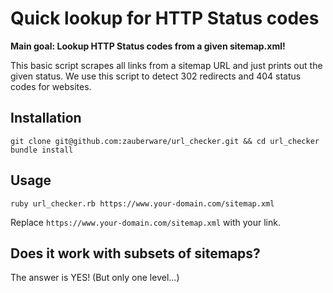 # Quick lookup for HTTP Status codes

**Main goal: Lookup HTTP Status codes from a given sitemap.xml!**

This basic script scrapes all links from a sitemap URL and just prints out the given status. We use this script to detect 302 redirects and 404 status codes for websites.

## Installation

```
git clone git@github.com:zauberware/url_checker.git && cd url_checker
bundle install
```

## Usage

```
ruby url_checker.rb https://www.your-domain.com/sitemap.xml
```

Replace `https://www.your-domain.com/sitemap.xml` with your link.

## Does it work with subsets of sitemaps?

The answer is YES! (But only one level...)
